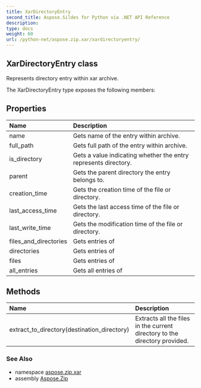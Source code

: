 ```yaml
---
title: XarDirectoryEntry
second_title: Aspose.Sildes for Python via .NET API Reference
description: 
type: docs
weight: 60
url: /python-net/aspose.zip.xar/xardirectoryentry/
---
```


## XarDirectoryEntry class

Represents directory entry within xar archive.

The XarDirectoryEntry type exposes the following members:
## Properties
| Name | Description |
| :- | :- |
|name|Gets name of the entry within archive.|
|full_path|Gets full path of the entry within archive.|
|is_directory|Gets a value indicating whether the entry represents directory.|
|parent|Gets the parent directory the entry belongs to.|
|creation_time|Gets the creation time of the file or directory.|
|last_access_time|Gets the last access time of the file or directory.|
|last_write_time|Gets the modification time of the file or directory.|
|files_and_directories|Gets entries of|
|directories|Gets entries of|
|files|Gets entries of|
|all_entries|Gets all entries of|
## Methods
| Name | Description |
| :- | :- |
|extract_to_directory(destination_directory)|Extracts all the files in the current directory to the directory provided.|

### See Also

* namespace [aspose.zip.xar](/zip/python-net/aspose.zip.xar/)
* assembly [Aspose.Zip](/zip/python-net/)


